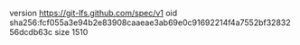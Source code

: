 version https://git-lfs.github.com/spec/v1
oid sha256:fcf055a3e94b2e83908caaeae3ab69e0c91692214f4a7552bf3283256dcdb63c
size 1510
